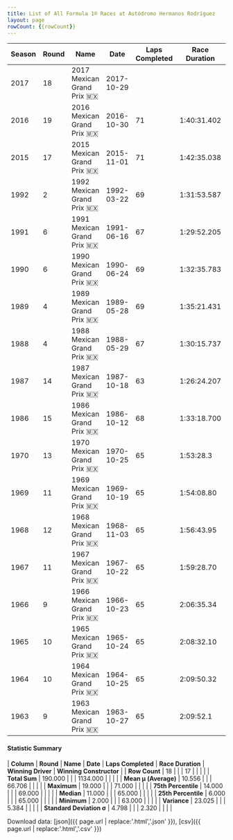 ```yaml
---
title: List of All Formula 1® Races at Autódromo Hermanos Rodríguez
layout: page
rowCount: {{rowCount}}
---
```


| Season | Round | Name | Date | Laps Completed | Race Duration | Winning Driver | Winning Constructor |
|--|--|--|--|--|--|--|--|
| 2017 | 18 | 2017 Mexican Grand Prix 🇲🇽 | 2017-10-29 |   |   |   |   |
| 2016 | 19 | 2016 Mexican Grand Prix 🇲🇽 | 2016-10-30 | 71 | 1:40:31.402 | Lewis Hamilton 🇬🇧 | Mercedes 🇩🇪 |
| 2015 | 17 | 2015 Mexican Grand Prix 🇲🇽 | 2015-11-01 | 71 | 1:42:35.038 | Nico Rosberg 🇩🇪 | Mercedes 🇩🇪 |
| 1992 | 2 | 1992 Mexican Grand Prix 🇲🇽 | 1992-03-22 | 69 | 1:31:53.587 | Nigel Mansell 🇬🇧 | Williams 🇬🇧 |
| 1991 | 6 | 1991 Mexican Grand Prix 🇲🇽 | 1991-06-16 | 67 | 1:29:52.205 | Riccardo Patrese 🇮🇹 | Williams 🇬🇧 |
| 1990 | 6 | 1990 Mexican Grand Prix 🇲🇽 | 1990-06-24 | 69 | 1:32:35.783 | Alain Prost 🇫🇷 | Ferrari 🇮🇹 |
| 1989 | 4 | 1989 Mexican Grand Prix 🇲🇽 | 1989-05-28 | 69 | 1:35:21.431 | Ayrton Senna 🇧🇷 | McLaren 🇬🇧 |
| 1988 | 4 | 1988 Mexican Grand Prix 🇲🇽 | 1988-05-29 | 67 | 1:30:15.737 | Alain Prost 🇫🇷 | McLaren 🇬🇧 |
| 1987 | 14 | 1987 Mexican Grand Prix 🇲🇽 | 1987-10-18 | 63 | 1:26:24.207 | Nigel Mansell 🇬🇧 | Williams 🇬🇧 |
| 1986 | 15 | 1986 Mexican Grand Prix 🇲🇽 | 1986-10-12 | 68 | 1:33:18.700 | Gerhard Berger 🇦🇹 | Benetton 🇮🇹 |
| 1970 | 13 | 1970 Mexican Grand Prix 🇲🇽 | 1970-10-25 | 65 | 1:53:28.3 | Jacky Ickx 🇧🇪 | Ferrari 🇮🇹 |
| 1969 | 11 | 1969 Mexican Grand Prix 🇲🇽 | 1969-10-19 | 65 | 1:54:08.80 | Denny Hulme 🇳🇿 | McLaren-Ford 🇬🇧 |
| 1968 | 12 | 1968 Mexican Grand Prix 🇲🇽 | 1968-11-03 | 65 | 1:56:43.95 | Graham Hill 🇬🇧 | Lotus-Ford 🇬🇧 |
| 1967 | 11 | 1967 Mexican Grand Prix 🇲🇽 | 1967-10-22 | 65 | 1:59:28.70 | Jim Clark 🇬🇧 | Lotus-Ford 🇬🇧 |
| 1966 | 9 | 1966 Mexican Grand Prix 🇲🇽 | 1966-10-23 | 65 | 2:06:35.34 | John Surtees 🇬🇧 | Cooper-Maserati 🇬🇧 |
| 1965 | 10 | 1965 Mexican Grand Prix 🇲🇽 | 1965-10-24 | 65 | 2:08:32.10 | Richie Ginther 🇺🇸 | Honda 🇯🇵 |
| 1964 | 10 | 1964 Mexican Grand Prix 🇲🇽 | 1964-10-25 | 65 | 2:09:50.32 | Dan Gurney 🇺🇸 | Brabham-Climax 🇬🇧 |
| 1963 | 9 | 1963 Mexican Grand Prix 🇲🇽 | 1963-10-27 | 65 | 2:09:52.1 | Jim Clark 🇬🇧 | Lotus-Climax 🇬🇧 |

#### Statistic Summary

| **Column** | **Round** | **Name** | **Date** | **Laps Completed** | **Race Duration** | **Winning Driver** | **Winning Constructor** |
| **Row Count** | 18 |  |  | 17 |  |  |  |
| **Total Sum** | 190.000 |  |  | 1134.000 |  |  |  |
| **Mean μ (Average)** | 10.556 |  |  | 66.706 |  |  |  |
| **Maximum** | 19.000 |  |  | 71.000 |  |  |  |
| **75th Percentile** | 14.000 |  |  | 69.000 |  |  |  |
| **Median** | 11.000 |  |  | 65.000 |  |  |  |
| **25th Percentile** | 6.000 |  |  | 65.000 |  |  |  |
| **Minimum** | 2.000 |  |  | 63.000 |  |  |  |
| **Variance** | 23.025 |  |  | 5.384 |  |  |  |
| **Standard Deviation σ** | 4.798 |  |  | 2.320 |  |  |  |

Download data: [json]({{ page.url | replace:'.html','.json' }}), [csv]({{ page.url | replace:'.html','.csv' }})
